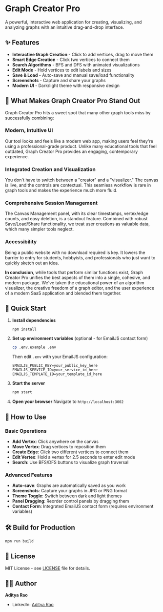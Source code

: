 # Graph Creator Pro

A powerful, interactive web application for creating, visualizing, and analyzing graphs with an intuitive drag-and-drop interface.

## ✨ Features

- **Interactive Graph Creation** - Click to add vertices, drag to move them
- **Smart Edge Creation** - Click two vertices to connect them
- **Search Algorithms** - BFS and DFS with animated visualizations
- **Edit Mode** - Hold vertices to edit labels and sizes
- **Save & Load** - Auto-save and manual save/load functionality
- **Screenshots** - Capture and share your graphs
- **Modern UI** - Dark/light theme with responsive design

## 🌟 What Makes Graph Creator Pro Stand Out

Graph Creator Pro hits a sweet spot that many other graph tools miss by successfully combining:

### **Modern, Intuitive UI**
Our tool looks and feels like a modern web app, making users feel they're using a professional-grade product. Unlike many educational tools that feel outdated, Graph Creator Pro provides an engaging, contemporary experience.

### **Integrated Creation and Visualization**
You don't have to switch between a "creator" and a "visualizer." The canvas is live, and the controls are contextual. This seamless workflow is rare in graph tools and makes the experience much more fluid.

### **Comprehensive Session Management**
The Canvas Management panel, with its clear timestamps, vertex/edge counts, and easy deletion, is a standout feature. Combined with robust Save/Load/Share functionality, we treat user creations as valuable data, which many simpler tools neglect.

### **Accessibility**
Being a public website with no download required is key. It lowers the barrier to entry for students, hobbyists, and professionals who just want to quickly sketch out an idea.

**In conclusion**, while tools that perform similar functions exist, Graph Creator Pro unifies the best aspects of them into a single, cohesive, and modern package. We've taken the educational power of an algorithm visualizer, the creative freedom of a graph editor, and the user experience of a modern SaaS application and blended them together.

## 🚀 Quick Start

1. **Install dependencies**
   ```bash
   npm install
   ```

2. **Set up environment variables** (optional - for EmailJS contact form)
   ```bash
   cp .env.example .env
   ```
   Then edit `.env` with your EmailJS configuration:
   ```
   EMAILJS_PUBLIC_KEY=your_public_key_here
   EMAILJS_SERVICE_ID=your_service_id_here
   EMAILJS_TEMPLATE_ID=your_template_id_here
   ```

3. **Start the server**
   ```bash
   npm start
   ```

4. **Open your browser**
   Navigate to `http://localhost:3002`

## 🎯 How to Use

### Basic Operations
- **Add Vertex**: Click anywhere on the canvas
- **Move Vertex**: Drag vertices to reposition them
- **Create Edge**: Click two different vertices to connect them
- **Edit Vertex**: Hold a vertex for 2.5 seconds to enter edit mode
- **Search**: Use BFS/DFS buttons to visualize graph traversal

### Advanced Features
- **Auto-save**: Graphs are automatically saved as you work
- **Screenshots**: Capture your graphs in JPG or PNG format
- **Theme Toggle**: Switch between dark and light themes
- **Panel Dragging**: Reorder control panels by dragging them
- **Contact Form**: Integrated EmailJS contact form (requires environment variables)

## 🛠️ Build for Production

```bash
npm run build
```

## 📝 License

MIT License - see [LICENSE](LICENSE) file for details.

## 👨‍💻 Author

**Aditya Rao**
- LinkedIn: [Aditya Rao](https://www.linkedin.com/in/-aditya-rao/) 